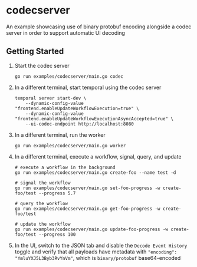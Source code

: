 # codecserver 

An example showcasing use of binary protobuf encoding alongside a codec server in order to support automatic UI decoding

## Getting Started

1. Start the codec server
    ```shell
    go run examples/codecserver/main.go codec
    ```
2. In a different terminal, start temporal using the codec server
    ```shell
    temporal server start-dev \
        --dynamic-config-value "frontend.enableUpdateWorkflowExecution=true" \
        --dynamic-config-value "frontend.enableUpdateWorkflowExecutionAsyncAccepted=true" \
        --ui-codec-endpoint http://localhost:8080
    ```
3. In a different terminal, run the worker
    ```shell
    go run examples/codecserver/main.go worker
    ```
4. In a different terminal, execute a workflow, signal, query, and update
    ```shell
    # execute a workflow in the background
    go run examples/codecserver/main.go create-foo --name test -d

    # signal the workflow
    go run examples/codecserver/main.go set-foo-progress -w create-foo/test --progress 5.7

    # query the workflow
    go run examples/codecserver/main.go get-foo-progress -w create-foo/test

    # update the workflow
    go run examples/codecserver/main.go update-foo-progress -w create-foo/test --progress 100
    ```
5. In the UI, switch to the JSON tab and disable the `Decode Event History` toggle and verify that all payloads have metadata with `"encoding": "YmluYXJ5L3Byb3RvYnVm"`, which is `binary/protobuf` base64-encoded
